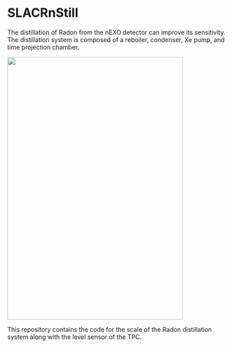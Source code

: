 # SLACRnStill

The distillation of Radon from the nEXO detector can improve its sensitivity. 
The distillation system is composed of a reboiler, condenser, Xe pump, and time 
projection chamber. 


<img src="https://user-images.githubusercontent.com/108152209/179679917-4ce43a35-7ed1-42c2-bf26-99fc607b4c98.png" width="400" height="600">

This repository contains the code for the scale of the Radon distillation system along with the level sensor of the TPC.
